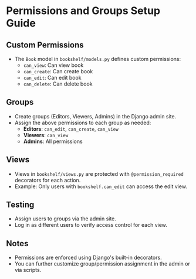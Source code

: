 # Permissions and Groups Setup Guide

## Custom Permissions

- The `Book` model in `bookshelf/models.py` defines custom permissions:
  - `can_view`: Can view book
  - `can_create`: Can create book
  - `can_edit`: Can edit book
  - `can_delete`: Can delete book

## Groups

- Create groups (Editors, Viewers, Admins) in the Django admin site.
- Assign the above permissions to each group as needed:
  - **Editors**: `can_edit`, `can_create`, `can_view`
  - **Viewers**: `can_view`
  - **Admins**: All permissions

## Views

- Views in `bookshelf/views.py` are protected with `@permission_required` decorators for each action.
- Example: Only users with `bookshelf.can_edit` can access the edit view.

## Testing

- Assign users to groups via the admin site.
- Log in as different users to verify access control for each view.

## Notes

- Permissions are enforced using Django's built-in decorators.
- You can further customize group/permission assignment in the admin or via scripts.
